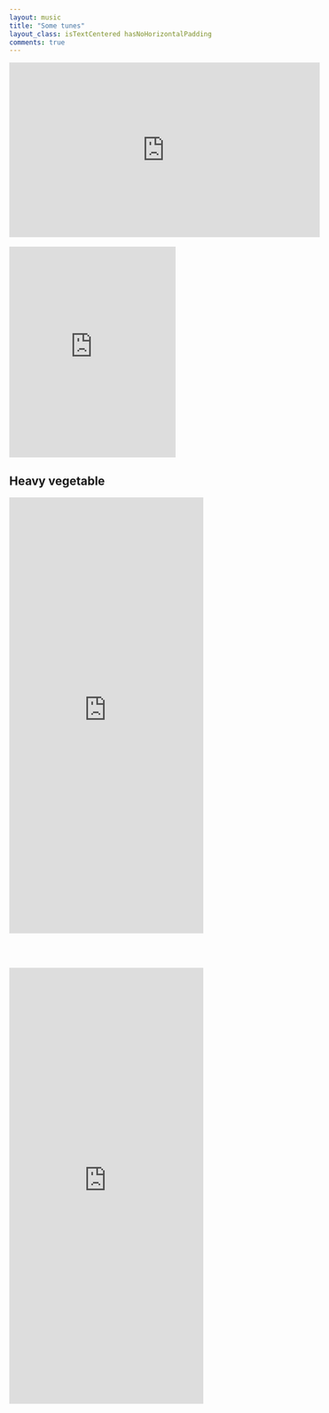 ```yaml
---
layout: music
title: "Some tunes"
layout_class: isTextCentered hasNoHorizontalPadding
comments: true
---
```



<div class='embed-container'>
  <iframe width="560" height="315" src="https://www.youtube.com/embed/videoseries?list=PLqC2on1piRdE-Ce4p-Cqu30d6p2OKb6R9" frameborder="0" allowfullscreen></iframe>
</div>


<br>


<iframe src="https://embed.spotify.com/?uri=spotify:user:evgenyneu:playlist:5TKtYSp7MvvJEo3xmzk5Bw" width="300" height="380" frameborder="0" allowtransparency="true"></iframe>

## Heavy vegetable

<iframe style="border: 0; width: 350px; height: 786px;" src="https://bandcamp.com/EmbeddedPlayer/album=4193218694/size=large/bgcol=ffffff/linkcol=e99708/transparent=true/" seamless><a href="http://heavyvegetable.bandcamp.com/album/the-amazing-undersea-adventures-of-aqua-kitty-and-friends">The Amazing Undersea Adventures of Aqua Kitty and Friends by Heavy Vegetable</a></iframe>

<br><br>

<iframe style="border: 0; width: 350px; height: 786px;" src="https://bandcamp.com/EmbeddedPlayer/album=1923395657/size=large/bgcol=ffffff/linkcol=0687f5/transparent=true/" seamless><a href="http://heavyvegetable.bandcamp.com/album/frisbie">Frisbie by Heavy Vegetable</a></iframe>




